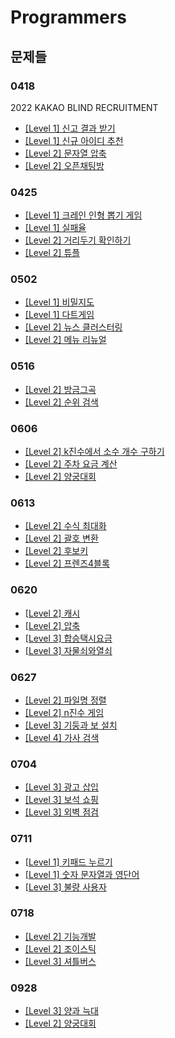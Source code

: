 # Programmers

## 문제들

### 0418

2022 KAKAO BLIND RECRUITMENT

- [[Level 1] 신고 결과 받기](https://programmers.co.kr/learn/courses/30/lessons/92334)
- [[Level 1] 신규 아이디 추천](https://programmers.co.kr/learn/courses/30/lessons/72410)
- [[Level 2] 문자열 압축](https://programmers.co.kr/learn/courses/30/lessons/60057)
- [[Level 2] 오픈채팅방](https://programmers.co.kr/learn/courses/30/lessons/42888)

### 0425

- [[Level 1] 크레인 인형 뽑기 게임](https://programmers.co.kr/learn/courses/30/lessons/64061)
- [[Level 1] 실패율](https://programmers.co.kr/learn/courses/30/lessons/42889)
- [[Level 2] 거리두기 확인하기](https://programmers.co.kr/learn/courses/30/lessons/81302)
- [[Level 2] 튜플](https://programmers.co.kr/learn/courses/30/lessons/64065)

### 0502

- [[Level 1] 비밀지도](https://programmers.co.kr/learn/courses/30/lessons/17681)
- [[Level 1] 다트게임](https://programmers.co.kr/learn/courses/30/lessons/17682)
- [[Level 2] 뉴스 클러스터링](https://programmers.co.kr/learn/courses/30/lessons/17677)
- [[Level 2] 메뉴 리뉴얼](https://programmers.co.kr/learn/courses/30/lessons/72411)

### 0516

- [[Level 2] 방금그곡](https://programmers.co.kr/learn/courses/30/lessons/17683)
- [[Level 2] 순위 검색](https://programmers.co.kr/learn/courses/30/lessons/72412)

### 0606

- [[Level 2] k진수에서 소수 개수 구하기](https://programmers.co.kr/learn/courses/30/lessons/92335)
- [[Level 2] 주차 요금 계산](https://programmers.co.kr/learn/courses/30/lessons/92341)
- [[Level 2] 양궁대회](https://programmers.co.kr/learn/courses/30/lessons/92342)

### 0613

- [[Level 2] 수식 최대화](https://programmers.co.kr/learn/courses/30/lessons/67257)
- [[Level 2] 괄호 변환](https://programmers.co.kr/learn/courses/30/lessons/60058)
- [[Level 2] 후보키](https://programmers.co.kr/learn/courses/30/lessons/42890)
- [[Level 2] 프렌즈4블록](https://programmers.co.kr/learn/courses/30/lessons/17679)

### 0620

- [[Level 2] 캐시](https://programmers.co.kr/learn/courses/30/lessons/17680)
- [[Level 2] 압축](https://programmers.co.kr/learn/courses/30/lessons/17684)
- [[Level 3] 합승택시요금](https://programmers.co.kr/learn/courses/30/lessons/72413)
- [[Level 3] 자물쇠와열쇠](https://programmers.co.kr/learn/courses/30/lessons/60059)

### 0627

- [[Level 2] 파일명 정렬](https://programmers.co.kr/learn/courses/30/lessons/17686)
- [[Level 2] n진수 게임](https://programmers.co.kr/learn/courses/30/lessons/17687)
- [[Level 3] 기둥과 보 설치](https://programmers.co.kr/learn/courses/30/lessons/60061)
- [[Level 4] 가사 검색](https://programmers.co.kr/learn/courses/30/lessons/60060)

### 0704

- [[Level 3] 광고 삽입](https://programmers.co.kr/learn/courses/30/lessons/72414)
- [[Level 3] 보석 쇼핑](https://programmers.co.kr/learn/courses/30/lessons/67258)
- [[Level 3] 외벽 점검](https://programmers.co.kr/learn/courses/30/lessons/60062)

### 0711

- [[Level 1] 키패드 누르기](https://school.programmers.co.kr/learn/courses/30/lessons/67256)
- [[Level 1] 숫자 문자열과 영단어](https://school.programmers.co.kr/learn/courses/30/lessons/81301)
- [[Level 3] 불량 사용자](https://school.programmers.co.kr/learn/courses/30/lessons/64064)

### 0718

- [[Level 2] 기능개발](https://school.programmers.co.kr/learn/courses/30/lessons/42586)
- [[Level 2] 조이스틱](https://school.programmers.co.kr/learn/courses/30/lessons/42860)
- [[Level 3] 셔틀버스](https://school.programmers.co.kr/learn/courses/30/lessons/17678)

### 0928

- [[Level 3] 양과 늑대](https://school.programmers.co.kr/learn/courses/30/lessons/92343)
- [[Level 2] 양궁대회](https://school.programmers.co.kr/learn/courses/30/lessons/92342)
